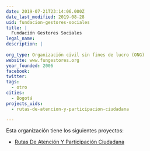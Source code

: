 ```yaml
---
date: 2019-07-21T23:14:06.000Z
date_last_modified: 2019-08-28
uid: fundacion-gestores-sociales
title: |
  Fundación Gestores Sociales
legal_name: 
description: |
  
org_type: Organización civil sin fines de lucro (ONG)
website: www.fungestores.org
year_founded: 2006
facebook: 
twitter: 
tags:
  - otro
cities: 
  - Bogotá
projects_uids:
  - rutas-de-atencion-y-participacion-ciudadana

---
```


Esta organización tiene los siguientes proyectos:

- [Rutas De Atención Y Participación Ciudadana](/proyectos/rutas-de-atencion-y-participacion-ciudadana)
